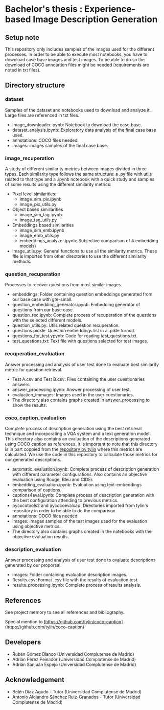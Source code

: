 # Bachelor's thesis : **Experience-based Image Description Generation**

## Setup note
This repository only includes samples of the images used for the different processes. In order to be able to execute most notebooks, you have to download case base images and test images. To be able to do so the download of COCO annotation files might be needed (requirements are noted in txt files).

## Directory structure
### dataset
Samples of the dataset and notebooks used to download and analyze it. Large files are referenced in txt files.

- image_downloader.ipynb: Notebook to download the case base.
- dataset_analysis.ipynb: Exploratory data analysis of the final case base used.
- annotations: COCO files needed.
- images: images samples of the final case base.

### image_recuperation
A study of different similarity metrics between images divided in three types. Each similarity type follows the same structure: a .py file with utils related to that type and a .ipynb notebook with a quick study and samples of some results using the different similarity metrics:
  - Pixel level similarities:
    - image_sim_pix.ipynb
    - image_pix_utils.py
  - Object based simillarities
    - image_sim_tag.ipynb
    - image_tag_utils.py
  - Embeddings based similarities
    - image_sim_emb.ipynb
    - image_emb_utils.py
    - embeddings_analyzer.ipynb: Subjective comparison of 4 embedding models)
  - image_utils.py: General functions tu use all the similarity metrics. These flle is imported from other directories to use the different similarity methods.

### question_recuperation
Processes to recover questions from most similar images.
- embeddings: Folder containing question embeddings generated from our base case with gte-small.
- question_embedding_generator.ipynb: Embedding generator of questions from our base case.
- question_rec.ipynb: Complete process of recuperation of the questions with the selected different models.
- question_utils.py: Utils related question recuperation.
- questions.pickle: Question embeddings list in a .pikle format.
- questions_for_test.ypynb: Code for reading test_questions.txt.
- test_questions.txt: Text file with questions selected for test images.
  
### recuperation_evaluation
Answer processing and analysis of user test done to evaluate best similarity metric for question retrieval.
- Test A.csv and Test B.csv: Files containing the user cuestionaries answers
- answer_processing.ipynb: Answer processing of user test.
- evaluation_immages: Images used in the user cuestionaries.
- The directory also contains graphs created in answer_processing to show the results.

### coco_caption_evaluation
Complete process of description generation using the best retrieval technique and incorporating a VQA system and a text generation model. This directory also contains an evaluation of the descriptions generated using COCO caption as references.
It is important to note that this directory is in part coppied from the [repository by tylin](https://github.com/tylin/coco-caption) where this metrics are calculated. We use the code in this repository to calculate those metrics for our generated descriptions.

- automatic_evaluation.ipynb: Complete process of description generation with different parameter configurations. Also contains an objective evaluation using Rouge, Bleu and CIDEr.
- embedding_evaluation.ipynb: Evaluation using text-embeddings comparison of captions.
- captions4eval.ipynb: Complete process of description generation with the best configuration attending to previous metrics.
- pycocotools2 and pycocoevalcap: Directories imported from tylin's repository in order to be able to do the comparison.
- annotations: COCO files needed
- images: Images samples of the test images used for the evaluation using objective metrics.
- The directory also contains graphs created in the notebooks with the objective evaluation results.

### description_evaluation
Answer processing and analysis of user test done to evaluate descriptions generated by our proporsal.
- images: Folder containing evaluation description images.
- Results.csv: Format .csv file with the results of evaluation test.
- results_processing.ipynb: Complete process of results analysis.
  
## References
See project memory to see all references and bibliography.

Special mention to [https://github.com/tylin/coco-caption](https://github.com/tylin/coco-caption)

## Developers
- Rubén Gómez Blanco (Universidad Complutense de Madrid)
- Adrián Pérez Peinador (Universidad Complutense de Madrid)
- Adrián Sanjuán Espejo (Universidad Complutense de Madrid)
  
## Acknowledgement
- Belén Díaz Agudo - Tutor (Universidad Complutense de Madrid)
- Antonio Alejandro Sánchez Ruiz-Granados - Tutor (Universidad Complutense de Madrid)
